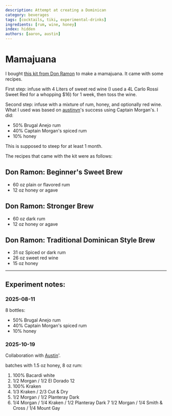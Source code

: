 ```yaml
---
description: Attempt at creating a Dominican
category: beverages
tags: [cocktails, tiki, experimental-drinks]
ingredients: [rum, wine, honey]
index: hidden
authors: [aaron, austin]
---
```


# Mamajuana

I bought [this kit from Don Ramon](https://www.amazon.com/dp/B06XTZ7K4L) to make a mamajuana. It came with some recipes.

First step: infuse with 4 Liters of sweet red wine (I used a 4L Carlo Rossi Sweet Red for a whopping $16) for 1 week, then toss the wine.

Second step: infuse with a mixture of rum, honey, and optionally red wine. What I used was based on [austinvn](https://github.com/austinvn)'s success using Captain Morgan's. I did:

- 50% Brugal Anejo rum
- 40% Captain Morgan's spiced rum
- 10% honey

This is supposed to steep for at least 1 month.

The recipes that came with the kit were as follows:

## Don Ramon: Beginner's Sweet Brew

- 60 oz plain or flavored rum
- 12 oz honey or agave

## Don Ramon: Stronger Brew

- 60 oz dark rum
- 12 oz honey or agave

## Don Ramon: Traditional Dominican Style Brew

- 31 oz Spiced or dark rum
- 26 oz sweet red wine
- 15 oz honey

* * *

## Experiment notes:

### 2025-08-11

8 bottles:

- 50% Brugal Anejo rum
- 40% Captain Morgan's spiced rum
- 10% honey

### 2025-10-19

Collaboration with [Austin](https://github.com/austinvn)'.

batches with 1.5 oz honey, 8 oz rum:

1. 100% Bacardi white
2. 1/2 Morgan / 1/2 El Dorado 12
3. 100% Kraken
4. 1/3 Kraken / 2/3 Cut & Dry
5. 1/2 Morgan / 1/2 Planteray Dark
6. 1/4 Morgan / 1/4 Kraken / 1/2 Planteray Dark
7  1/2 Morgan / 1/4 Smith & Cross / 1/4 Mount Gay